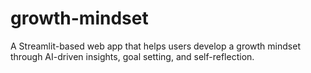 # growth-mindset
A Streamlit-based web app that helps users develop a growth mindset through AI-driven insights, goal setting, and self-reflection.
